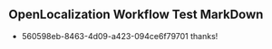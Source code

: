 ## OpenLocalization Workflow Test MarkDown
* 560598eb-8463-4d09-a423-094ce6f79701 
thanks!<!--HONumber=Mar16_HO2-->
